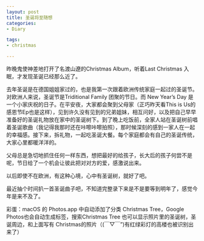 ```yaml
---
layout: post
title: 圣诞将至随想
categories:
- Diary

tags:
- christmas

---
```


昨晚鬼使神差地打开了名渡山遼的Christmas Album，听着Last Christmas 入眠，才发现圣诞已经那么近了。

 <!--more-->

去年圣诞是在德国姐姐家过的，也是我第一次跟着欧洲传统家庭一起过的圣诞节。对欧洲人来说，圣诞节是Triditional Family 团聚的节日。而 New Year’s Day 
是一个小家庆祝的日子。在平安夜，大家都会聚到父母家（正巧昨天看This is Us的感恩节Ep也是这样），见到许久没有见到的兄弟姐妹，相互问好，以及把自己早早准备好的圣诞礼物放在家中的圣诞树下。到了晚上吃饭前，全家人站在圣诞树前唱着圣诞歌曲（我记得我那时还在咔嚓咔嚓拍照），那时候深刻的感到一家人在一起的幸福感。接下来，拆礼物，一起吃圣诞大餐。每个家庭都会有自己的圣诞传统，大家心里都暖洋洋的。

父母总是急切地抓住任何一样东西，想把最好的给孩子，长大后的孩子何尝不是呢，节日给了一个机会让彼此把对对方的爱，感激说出来。

以后即使不在欧洲，有这种心境，心中有圣诞树，就好了吧。

最近抽个时间扒一首圣诞曲子吧，不知道完整录下来是不是要等到明年了，感觉今年是来不及了。

彩蛋：macOS 的 Photos.app 中自动添加了分类 Christmas Tree，Google Photos也会自动生成标签，搜索Christmas Tree 也可以显示照片里的圣诞树，圣诞周边，和上面写有 Christmas的照片（(￣▽￣”)有红绿彩灯的高楼也被识别出来了）
